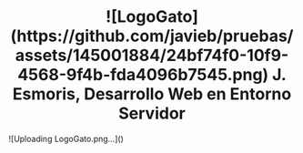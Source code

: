 <h1 align="center"> ![LogoGato](https://github.com/javieb/pruebas/assets/145001884/24bf74f0-10f9-4568-9f4b-fda4096b7545.png)
J. Esmoris, Desarrollo Web en Entorno Servidor </h1>
![Uploading LogoGato.png…]()
